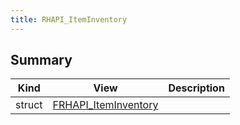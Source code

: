 ```yaml
---
title: RHAPI_ItemInventory
---
```


## Summary
| Kind | View | Description |
|------|------|-------------|
|struct|[FRHAPI_ItemInventory](/unreal-plugins/all/structfrhapi__iteminventory/#structFRHAPI__ItemInventory)||
